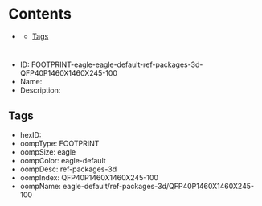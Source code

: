 



Contents
========

* [](#)
	* [Tags](#tags)

# 

- ID: FOOTPRINT-eagle-eagle-default-ref-packages-3d-QFP40P1460X1460X245-100
- Name: 
- Description: 

## Tags

- hexID: 
- oompType: FOOTPRINT
- oompSize: eagle
- oompColor: eagle-default
- oompDesc: ref-packages-3d
- oompIndex: QFP40P1460X1460X245-100
- oompName: eagle-default/ref-packages-3d/QFP40P1460X1460X245-100
